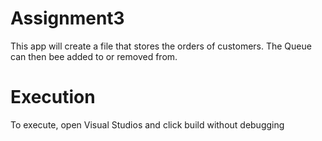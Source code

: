 # Assignment3
This app will create a file that stores the orders of customers. The Queue can then bee added to or removed from.

# Execution
To execute, open Visual Studios and click build without debugging
